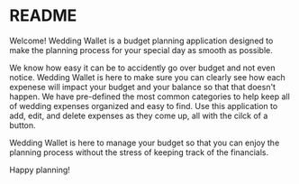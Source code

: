 # README

Welcome! Wedding Wallet is a budget planning application designed to make the planning process for your special day as smooth as possible. 

We know how easy it can be to accidently go over budget and not even notice. Wedding Wallet is here to make sure you can clearly see how each expenese will impact your budget and your balance so that that doesn't happen. We have pre-defined the most common categories to help keep all of wedding expenses organized and easy to find. Use this application to add, edit, and delete expenses as they come up, all with the cilck of a button. 

Wedding Wallet is here to manage your budget so that you can enjoy the planning process without the stress of keeping track of the financials. 

Happy planning!